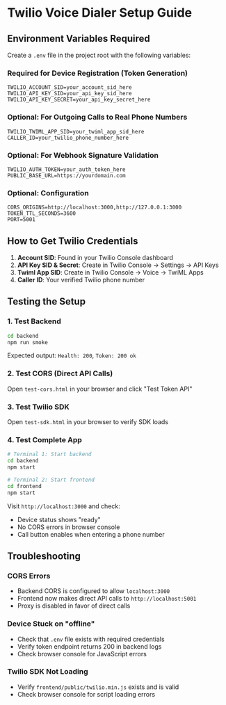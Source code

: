 # Twilio Voice Dialer Setup Guide

## Environment Variables Required

Create a `.env` file in the project root with the following variables:

### Required for Device Registration (Token Generation)
```
TWILIO_ACCOUNT_SID=your_account_sid_here
TWILIO_API_KEY_SID=your_api_key_sid_here
TWILIO_API_KEY_SECRET=your_api_key_secret_here
```

### Optional: For Outgoing Calls to Real Phone Numbers
```
TWILIO_TWIML_APP_SID=your_twiml_app_sid_here
CALLER_ID=your_twilio_phone_number_here
```

### Optional: For Webhook Signature Validation
```
TWILIO_AUTH_TOKEN=your_auth_token_here
PUBLIC_BASE_URL=https://yourdomain.com
```

### Optional: Configuration
```
CORS_ORIGINS=http://localhost:3000,http://127.0.0.1:3000
TOKEN_TTL_SECONDS=3600
PORT=5001
```

## How to Get Twilio Credentials

1. **Account SID**: Found in your Twilio Console dashboard
2. **API Key SID & Secret**: Create in Twilio Console → Settings → API Keys
3. **Twiml App SID**: Create in Twilio Console → Voice → TwiML Apps
4. **Caller ID**: Your verified Twilio phone number

## Testing the Setup

### 1. Test Backend
```bash
cd backend
npm run smoke
```
Expected output: `Health: 200`, `Token: 200 ok`

### 2. Test CORS (Direct API Calls)
Open `test-cors.html` in your browser and click "Test Token API"

### 3. Test Twilio SDK
Open `test-sdk.html` in your browser to verify SDK loads

### 4. Test Complete App
```bash
# Terminal 1: Start backend
cd backend
npm start

# Terminal 2: Start frontend  
cd frontend
npm start
```

Visit `http://localhost:3000` and check:
- Device status shows "ready"
- No CORS errors in browser console
- Call button enables when entering a phone number

## Troubleshooting

### CORS Errors
- Backend CORS is configured to allow `localhost:3000`
- Frontend now makes direct API calls to `http://localhost:5001`
- Proxy is disabled in favor of direct calls

### Device Stuck on "offline"
- Check that `.env` file exists with required credentials
- Verify token endpoint returns 200 in backend logs
- Check browser console for JavaScript errors

### Twilio SDK Not Loading
- Verify `frontend/public/twilio.min.js` exists and is valid
- Check browser console for script loading errors 